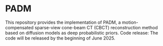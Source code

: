 # PADM
This repository provides the implementation of PADM, a motion-compensated sparse-view cone-beam CT (CBCT) reconstruction method based on diffusion models as deep probabilistic priors.
Code release: The code will be released by the beginning of June 2025.
